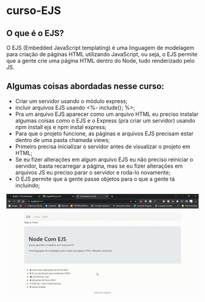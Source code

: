 # curso-EJS

## O que é o EJS?

O EJS (Embedded JavaScript templating) é uma linguagem de modelagem para criação de páginas HTML utilizando JavaScript, ou seja, o EJS permite que a gente crie uma página HTML dentro do Node, tudo renderizado pelo JS.

## Algumas coisas abordadas nesse curso:

- Criar um servidor usando o módulo express;
- incluir arquivos EJS usando <%- include(); %>;
- Pra um arquivo EJS aparecer como um arquivo HTML eu preciso instalar algumas coisas como o EJS e o Express (pra criar um servidor) usando npm install ejs e npm instal express;
- Para que o projeto funcione, as páginas e arquivos EJS precisam estar dentro de uma pasta chamada views;
- Primeiro precisa inicializar o servidor antes de visualizar o projeto em HTML;
- Se eu fizer alterações em algum arquivo EJS eu não preciso reiniciar o servidor, basta recarregar a página, mas se eu fizer alterações em arquivos JS eu preciso parar o servidor e roda-lo novamente;
- O EJS permite que a gente passe objetos para o que a gente tá incluindo;

![Vídeo do jogo](https://github.com/miguelfill/curso-EJS/blob/main/Curso-node-EJS.gif)


